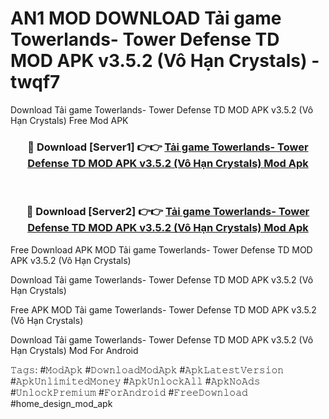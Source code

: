 # AN1 MOD DOWNLOAD Tải game Towerlands- Tower Defense TD MOD APK v3.5.2 (Vô Hạn Crystals) - twqf7
Download Tải game Towerlands- Tower Defense TD MOD APK v3.5.2 (Vô Hạn Crystals) Free Mod APK

<div align="center">
<h3>🔴 Download [Server1] 👉👉 <a href="https://apk-comot.site?title=Tải_game_Towerlands-_Tower_Defense_TD_MOD_APK_v3.5.2_(Vô_Hạn_Crystals)">Tải game Towerlands- Tower Defense TD MOD APK v3.5.2 (Vô Hạn Crystals) Mod Apk</a></h3><br>

<h3>🔴 Download [Server2] 👉👉 <a href="https://apk-comot.site?title=Tải_game_Towerlands-_Tower_Defense_TD_MOD_APK_v3.5.2_(Vô_Hạn_Crystals)">Tải game Towerlands- Tower Defense TD MOD APK v3.5.2 (Vô Hạn Crystals) Mod Apk</a></h3>
</div>


Free Download APK MOD Tải game Towerlands- Tower Defense TD MOD APK v3.5.2 (Vô Hạn Crystals)

Download Tải game Towerlands- Tower Defense TD MOD APK v3.5.2 (Vô Hạn Crystals) 

Free APK MOD Tải game Towerlands- Tower Defense TD MOD APK v3.5.2 (Vô Hạn Crystals) 

Download Tải game Towerlands- Tower Defense TD MOD APK v3.5.2 (Vô Hạn Crystals) Mod For Android

𝚃𝚊𝚐𝚜: #𝙼𝚘𝚍𝙰𝚙𝚔 #𝙳𝚘𝚠𝚗𝚕𝚘𝚊𝚍𝙼𝚘𝚍𝙰𝚙𝚔 #𝙰𝚙𝚔𝙻𝚊𝚝𝚎𝚜𝚝𝚅𝚎𝚛𝚜𝚒𝚘𝚗 #𝙰𝚙𝚔𝚄𝚗𝚕𝚒𝚖𝚒𝚝𝚎𝚍𝙼𝚘𝚗𝚎𝚢 #𝙰𝚙𝚔𝚄𝚗𝚕𝚘𝚌𝚔𝙰𝚕𝚕 #𝙰𝚙𝚔𝙽𝚘𝙰𝚍𝚜 #𝚄𝚗𝚕𝚘𝚌𝚔𝙿𝚛𝚎𝚖𝚒𝚞𝚖 #𝙵𝚘𝚛𝙰𝚗𝚍𝚛𝚘𝚒𝚍 #𝙵𝚛𝚎𝚎𝙳𝚘𝚠𝚗𝚕𝚘𝚊𝚍 #home_design_mod_apk
